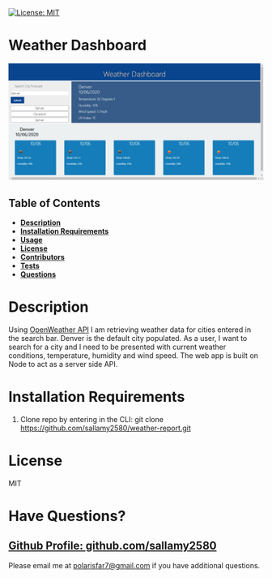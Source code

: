 [![License: MIT](https://img.shields.io/badge/License-MIT-yellow.svg)](https://opensource.org/licenses/MIT)

# Weather Dashboard

![Weather Dashboard](./assets/images/screenshot.jpg)

## Table of Contents

- **[Description](#Description)**
- **[Installation Requirements](#Installation-Requirements)**
- **[Usage](#Usage)**
- **[License](#License)**
- **[Contributors](#Contributors)**
- **[Tests](#Tests)**
- **[Questions](#Questions)**

# Description

Using [OpenWeather API](https://openweathermap.org/api) I am retrieving weather data for cities entered in the search bar. Denver is the default city populated. As a user, I want to search for a city and I need to be presented with current weather conditions, temperature, humidity and wind speed. The web app is built on Node to act as a server side API. 

# Installation Requirements

1. Clone repo by entering in the CLI: git clone https://github.com/sallamy2580/weather-report.git

# License

MIT

# Have Questions?

## [Github Profile: github.com/sallamy2580](https://github.com/sallamy2580 "Title")

Please email me at polarisfar7@gmail.com if you have additional questions.
